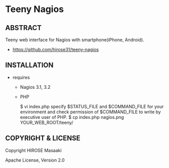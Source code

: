 Teeny Nagios
========================

ABSTRACT
------------------------

Teeny web interface for Nagios with smartphone(iPhone, Android).

* https://github.com/hirose31/teeny-nagios

INSTALLATION
------------------------

* requires
  * Nagios 3.1, 3.2
  * PHP

    $ vi index.php
      specify $STATUS_FILE and $COMMAND_FILE for your environment and check
      permission of $COMMAND_FILE to write by executive user of PHP.
    $ cp index.php nagios.png YOUR_WEB_ROOT/teeny/


COPYRIGHT & LICENSE
------------------------

Copyright HIROSE Masaaki

Apache License, Version 2.0
